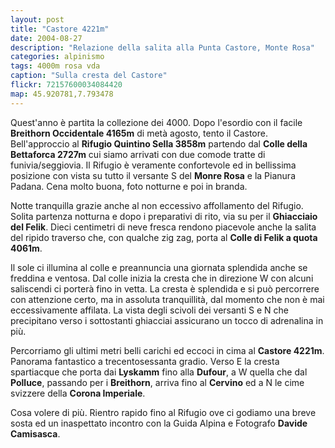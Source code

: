 ```yaml
---
layout: post
title: "Castore 4221m"
date: 2004-08-27
description: "Relazione della salita alla Punta Castore, Monte Rosa"
categories: alpinismo
tags: 4000m rosa vda 
caption: "Sulla cresta del Castore"
flickr: 72157600034084420
map: 45.920781,7.793478
---
```


Quest'anno è partita la collezione dei 4000. Dopo l'esordio con il facile **Breithorn Occidentale 4165m** di metà agosto, tento il Castore. Bell'approccio al **Rifugio Quintino Sella 3858m** partendo dal **Colle della Bettaforca 2727m** cui siamo arrivati con due comode tratte di funivia/seggiovia. Il Rifugio è veramente confortevole ed in bellissima posizione con vista su tutto il versante S del **Monre Rosa** e la Pianura Padana. Cena molto buona, foto notturne e poi in branda.

Notte tranquilla grazie anche al non eccessivo affollamento del Rifugio. Solita partenza notturna e dopo i preparativi di rito, via su per il **Ghiacciaio del Felik**. Dieci centimetri di neve fresca rendono piacevole anche la salita del ripido traverso che, con qualche zig zag, porta al **Colle di Felik a quota 4061m**.

Il sole ci illumina al colle e preannuncia una giornata splendida anche se freddina e ventosa. Dal colle inizia la cresta che in direzione W con alcuni saliscendi ci porterà fino in vetta. La cresta è splendida e si può percorrere con attenzione certo, ma in assoluta tranquillità, dal momento che non è mai eccessivamente affilata. La vista degli scivoli dei versanti S e N che precipitano verso i sottostanti ghiacciai assicurano un tocco di adrenalina in più.

Percorriamo gli ultimi metri belli carichi ed eccoci in cima al **Castore 4221m**.  Panorama fantastico a trecentosessanta gradio. Verso E la cresta spartiacque che porta dai **Lyskamm** fino alla **Dufour**, a W quella che dal **Polluce**, passando per i **Breithorn**, arriva fino al **Cervino** ed a N le cime svizzere della **Corona Imperiale**.

Cosa volere di più. Rientro rapido fino al Rifugio ove ci godiamo una breve sosta ed un inaspettato incontro con la Guida Alpina e Fotografo **Davide Camisasca**.


